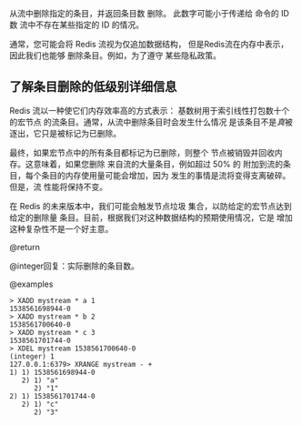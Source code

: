 从流中删除指定的条目，并返回条目数
删除。 此数字可能小于传递给 命令的 ID 数
流中不存在某些指定的 ID 的情况。

通常，您可能会将 Redis 流视为仅追加数据结构，
但是Redis流在内存中表示，因此我们也能够
删除条目。例如，为了遵守
某些隐私政策。

## 了解条目删除的低级别详细信息

Redis 流以一种使它们内存效率高的方式表示：
基数树用于索引线性打包数十个的宏节点
的流条目。通常，从流中删除条目时会发生什么情况
是该条目不是*真*被逐出，它只是被标记为已删除。

最终，如果宏节点中的所有条目都标记为已删除，则整个
节点被销毁并回收内存。这意味着，如果您删除
来自流的大量条目，例如超过 50% 的
附加到流的条目，每个条目的内存使用量可能会增加，因为
发生的事情是流将变得支离破碎。但是，流
性能将保持不变。

在 Redis 的未来版本中，我们可能会触发节点垃圾
集合，以防给定的宏节点达到给定的删除量
条目。目前，根据我们对这种数据结构的预期使用情况，它是
增加这种复杂性不是一个好主意。

@return

@integer回复：实际删除的条目数。

@examples

    > XADD mystream * a 1
    1538561698944-0
    > XADD mystream * b 2
    1538561700640-0
    > XADD mystream * c 3
    1538561701744-0
    > XDEL mystream 1538561700640-0
    (integer) 1
    127.0.0.1:6379> XRANGE mystream - +
    1) 1) 1538561698944-0
       2) 1) "a"
          2) "1"
    2) 1) 1538561701744-0
       2) 1) "c"
          2) "3"
